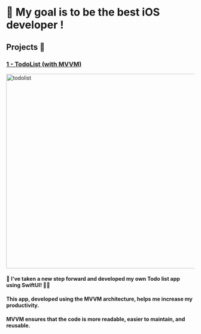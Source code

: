 #   My goal is to be the best iOS developer !

## Projects 🚀

### [1 - TodoList (with MVVM)](https://github.com/eneseken95/Swift_Projects/tree/main/TodoList)
<img width="520" alt="todolist" src="https://github.com/eneseken95/Swift_Projects/assets/144843964/89adf00e-80b7-4406-aa03-b41663c512e6">


#### 🚀 I've taken a new step forward and developed my own Todo list app using SwiftUI! 📱💼 
#### This app, developed using the MVVM architecture, helps me increase my productivity. 
#### MVVM ensures that the code is more readable, easier to maintain, and reusable.
